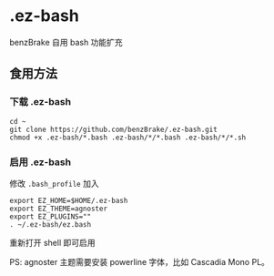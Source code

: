 # .ez-bash
benzBrake 自用 bash 功能扩充

## 食用方法
### 下载 .ez-bash
```shell
cd ~
git clone https://github.com/benzBrake/.ez-bash.git
chmod +x .ez-bash/*.bash .ez-bash/*/*.bash .ez-bash/*/*.sh
```
### 启用 .ez-bash

修改 `.bash_profile` 加入
```shell
export EZ_HOME=$HOME/.ez-bash
export EZ_THEME=agnoster
export EZ_PLUGINS=""
. ~/.ez-bash/ez.bash
```
重新打开 shell 即可启用

PS: agnoster 主题需要安装 powerline 字体，比如 Cascadia Mono PL。
